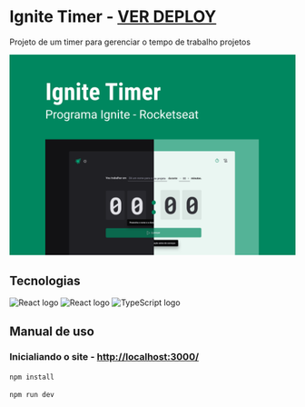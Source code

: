 # Ignite Timer - [VER DEPLOY]()

Projeto de um timer para gerenciar o tempo de trabalho projetos 

![thumbnail](./docs/thumbnail.png)

## Tecnologias

<div align="start">
  <img src="https://github-production-user-asset-6210df.s3.amazonaws.com/62091613/261395532-b40892ef-efb8-4b0e-a6b5-d1cfc2f3fc35.png" height="40" width="52" alt="React logo"  />
  <img src="https://cdn.jsdelivr.net/gh/devicons/devicon/icons/react/react-original.svg" height="40" width="52" alt="React logo"  />
  <img src="https://upload.wikimedia.org/wikipedia/commons/4/4c/Typescript_logo_2020.svg" height="40" width="52" alt="TypeScript logo"  />
</div>

## Manual de uso

### Inicialiando o site - [http://localhost:3000/](http://localhost:3000/)

```sh
npm install
```

```sh
npm run dev
```
